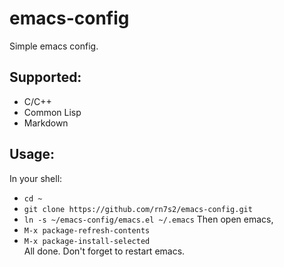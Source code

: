 # emacs-config

Simple emacs config.

## Supported:
- C/C++
- Common Lisp
- Markdown

## Usage:
In your shell:  
- `cd ~`
- `git clone https://github.com/rn7s2/emacs-config.git`
- `ln -s ~/emacs-config/emacs.el ~/.emacs`
Then open emacs,  
- `M-x package-refresh-contents`
- `M-x package-install-selected`  
All done. Don't forget to restart emacs.
